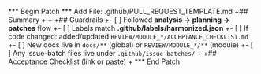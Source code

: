 *** Begin Patch
*** Add File: .github/PULL_REQUEST_TEMPLATE.md
+## Summary
+<!-- What changed and why (1–3 lines) -->
+
+## Guardrails
+- [ ] Followed **analysis → planning → patches** flow
+- [ ] Labels match **.github/labels/harmonized.json**
+- [ ] If code changed: added/updated `REVIEW/MODULE_*/ACCEPTANCE_CHECKLIST.md`
+- [ ] New docs live in `docs/**` (global) or `REVIEW/MODULE_*/**` (module)
+- [ ] Any issue-batch files live under `.github/issue-batches/`
+
+## Acceptance Checklist (link or paste)
+<!-- Link to module checklist or paste relevant items -->
*** End Patch
